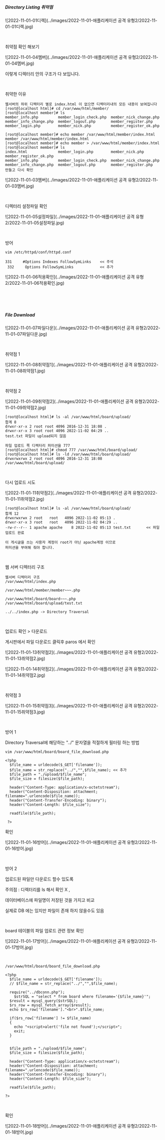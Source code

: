#####  Directory Listing 취약점

![2022-11-01-01디렉](../images/2022-11-01-애플리케이션 공격 유형2/2022-11-01-01디렉.jpg)

<br>

취약점 확인 해보기

![2022-11-01-04멤버](../images/2022-11-01-애플리케이션 공격 유형2/2022-11-01-04멤버.jpg)

이렇게 디렉터리 안의 구조가 다 보입니다.

<br>

취약한 이유

```
웹서버의 하위 디렉터리 별로 index.html 이 없으면 디렉터리내의 모든 내용이 보여집니다
[root@localhost html]# cd /var/www/html/member/
[root@localhost member]# ls
member_info.php         member_login_check.php  member_nick_change.php
member_info_change.php  member_logout.php       member_register.php
member_login.php        member_nick.php         member_register_ok.php

[root@localhost member]# echo member /var/www/html/member/index.html
member /var/www/html/member/index.html
[root@localhost member]# echo member > /var/www/html/member/index.html
[root@localhost member]# ls
index.html              member_login.php        member_nick.php         member_register_ok.php
member_info.php         member_login_check.php  member_nick_change.php
member_info_change.php  member_logout.php       member_register.php
만들고 다시 확인
```

![2022-11-01-03멤버](../images/2022-11-01-애플리케이션 공격 유형2/2022-11-01-03멤버.jpg)

<br>

디렉터리 설정파일 확인

![2022-11-01-05설정파일](../images/2022-11-01-애플리케이션 공격 유형2/2022-11-01-05설정파일.jpg)

<br>

방어

```
vim /etc/httpd/conf/httpd.conf

331     #Options Indexes FollowSymLinks    << 주석
 332     Options FollowSymLinks            << 추가
```

![2022-11-01-06적용확인](../images/2022-11-01-애플리케이션 공격 유형2/2022-11-01-06적용확인.jpg)

<br>

<br>

<br>

##### File Download

![2022-11-01-07파일다운](../images/2022-11-01-애플리케이션 공격 유형2/2022-11-01-07파일다운.jpg)

<br>

취약점 1

![2022-11-01-08취약점1](../images/2022-11-01-애플리케이션 공격 유형2/2022-11-01-08취약점1.jpg)

<br>

취약점 2

![2022-11-01-09취약점2](../images/2022-11-01-애플리케이션 공격 유형2/2022-11-01-09취약점2.jpg)

```
[root@localhost html]# ls -al /var/www/html/board/upload/
합계 8
drwxr-xr-x 2 root root 4096 2016-12-31 18:08 .
drwxr-xr-x 3 root root 4096 2022-11-02 04:29 ..
test.txt 파일이 upload되지 않음

파일 업로드 쪽 디렉터리 퍼미션을 777 
[root@localhost html]# chmod 777 /var/www/html/board/upload/
[root@localhost html]# ls -ld /var/www/html/board/upload/
drwxrwxrwx 2 root root 4096 2016-12-31 18:08 /var/www/html/board/upload/
```

<br>

다시 업로드 시도

![2022-11-01-11취약점2](../images/2022-11-01-애플리케이션 공격 유형2/2022-11-01-11취약점2.jpg)

```
[root@localhost html]# ls -al /var/www/html/board/upload/
합계 12
drwxrwxrwx 2 root   root   4096 2022-11-02 05:13 .
drwxr-xr-x 3 root   root   4096 2022-11-02 04:29 ..
-rw-r--r-- 1 apache apache    8 2022-11-02 05:13 test.txt       << 파일 업로드 완료

이 게시글을 쓰는 사용자 계정이 root가 아닌 apache계정 이므로
퍼미션을 부여해 줘야 합니다.
```

<br>

웹 서버 디렉터리 구조

```
웹서버 디렉터리 구조
/var/www/html/index.php

/var/www/html/member/member~~~.php

/var/www/html/board/board~~~.php
/var/www/html/board/upload/test.txt 

../../index.php -> Directory Traversal 
```

<br>

업로드 확인 > 다운로드

게시판에서 파일 다운로드 클릭후 paros 에서 확인

![2022-11-01-13취약점2](../images/2022-11-01-애플리케이션 공격 유형2/2022-11-01-13취약점2.jpg)

![2022-11-01-14취약점2](../images/2022-11-01-애플리케이션 공격 유형2/2022-11-01-14취약점2.jpg)

<br>

취약점 3

![2022-11-01-15취약점3](../images/2022-11-01-애플리케이션 공격 유형2/2022-11-01-15취약점3.jpg)

<br>

방어 1

Directory Traversal에 해당하는 "../" 문자열을 적절하게 필터링 하는 방법

```
vim /var/www/html/board/board_file_download.php

<?php
  $file_name = urldecode($_GET['filename']);
  $file_name = str_replace("../","",$file_name); << 추가
  $file_path = "./upload/$file_name";
  $file_size = filesize($file_path);

  header("Content-Type: application/x-octetstream");
  header("Content-Disposition: attachment; filename=".urlencode($file_name));
  header("Content-Transfer-Encoding: binary");
  header("Content-Length: $file_size");

  readfile($file_path);

 ?>

```

확인

![2022-11-01-16방어](../images/2022-11-01-애플리케이션 공격 유형2/2022-11-01-16방어.jpg)

<br>

방어 2

업로드된 파일만 다운로드 할수 있도록 

주의점 : 디렉터리를 ls 해서 확인 X  ,

데이터베이스에 파일명이 저장된 것을 가지고 비교

실제로 DB 에는 있지만 파일이 존재 하지 않을수도 있음

<br>

board 테이블의 파일 업로드 관련 정보 확인 

![2022-11-01-17방어](../images/2022-11-01-애플리케이션 공격 유형2/2022-11-01-17방어.jpg)

<br>



```
/var/www/html/board/board_file_download.php

<?php
  $file_name = urldecode($_GET['filename']);
  // $file_name = str_replace("../","",$file_name);
  
  require("../dbconn.php");
	$strSQL = "select * from board where filename='{$file_name}'";
  $result = mysql_query($strSQL);
  $rs_row = mysql_fetch_array($result);
  echo $rs_row['filename']."<br>".$file_name;

  if($rs_row['filename'] != $file_name)
  { 
    echo "<script>alert('file not found');</script>";
    exit;
  }


  $file_path = "./upload/$file_name";
  $file_size = filesize($file_path);

  header("Content-Type: application/x-octetstream");
  header("Content-Disposition: attachment; filename=".urlencode($file_name));
  header("Content-Transfer-Encoding: binary");
  header("Content-Length: $file_size");

  readfile($file_path);

?>
```

<br>

확인

![2022-11-01-18방어](../images/2022-11-01-애플리케이션 공격 유형2/2022-11-01-18방어.jpg)

<br>

<br>

<br>

